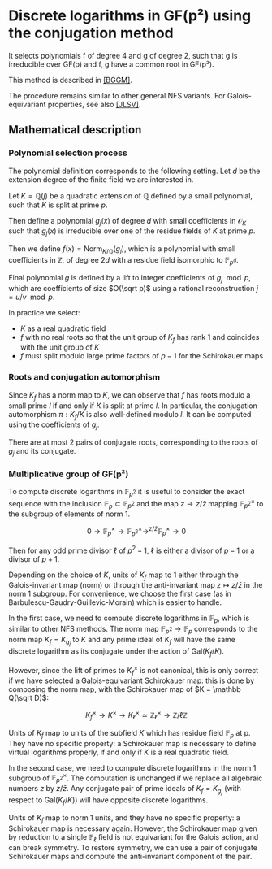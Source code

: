 # Discrete logarithms in GF(p²) using the conjugation method

It selects polynomials f of degree 4 and g of degree 2, such that
g is irreducible over GF(p) and f, g have a common root in GF(p²).

This method is described in [[BGGM]](./bibliography.md#BGGM).

The procedure remains similar to other general NFS variants.
For Galois-equivariant properties, see also [[JLSV]](./bibliography.md#JLSV).

## Mathematical description

### Polynomial selection process

The polynomial definition corresponds to the following setting. Let $d$ be the extension
degree of the finite field we are interested in.

Let $K = \mathbb Q(j)$ be a quadratic extension of $\mathbb Q$ defined by a small polynomial,
such that $K$ is split at prime $p$.

Then define a polynomial $g_j(x)$ of degree $d$ with small coefficients in $\mathcal O_K$
such that $g_j(x)$ is irreducible over one of the residue fields of $K$ at prime $p$.

Then we define $f(x) = \text{Norm}_{K / \mathbb Q}(g_j)$, which is a polynomial
with small coefficients in $\mathbb Z$, of degree $2d$ with a residue field isomorphic
to $\mathbb F_{p^d}$.

Final polynomial $g$ is defined by a lift to integer coefficients of $g_j \mod p$,
which are coefficients of size $O(\sqrt p)$ using a rational reconstruction $j = u/v \mod p$.

In practice we select:

* $K$ as a real quadratic field
* $f$ with no real roots so that the unit group of $K_f$ has rank 1 and coincides with the unit group of $K$
* $f$ must split modulo large prime factors of $p-1$ for the Schirokauer maps

### Roots and conjugation automorphism

Since $K_f$ has a norm map to $K$, we can observe that $f$ has roots modulo a small prime $l$
if and only if $K$ is split at prime $l$. In particular, the conjugation automorphism $\pi: K_f/K$
is also well-defined modulo $l$. It can be computed using the coefficients of $g_j$.

There are at most 2 pairs of conjugate roots, corresponding to the roots of $g_j$ and
its conjugate.

### Multiplicative group of GF(p²)

To compute discrete logarithms in $\mathbb F_{p^2}$ it is useful to consider
the exact sequence with the inclusion $\mathbb F_p \subset \mathbb F_{p^2}$
and the map $z \to z/\bar z$ mapping $\mathbb F_{p^2}^\times$ to the subgroup
of elements of norm 1.

$$ 0 \to \mathbb F_p^\times \to \mathbb F_{p^2}^\times \to^{z/\bar z} \mathbb F_p^\times \to 0 $$

Then for any odd prime divisor $\ell$ of $p^2-1$, $\ell$ is either a divisor of $p-1$ or a divisor of $p+1$.

Depending on the choice of $K$, units of $K_f$ map to 1 either through the
Galois-invariant map (norm) or through the anti-invariant map
$z \mapsto z/\bar z$ in the norm 1 subgroup. For convenience, we choose the first case
(as in Barbulescu-Gaudry-Guillevic-Morain) which is easier to handle.

In the first case, we need to compute discrete logarithms in $\mathbb F_p$, which is similar
to other NFS methods. The norm map $\mathbb F_{p^2} \to \mathbb F_p$ corresponds to the
norm map $K_{f} = K_{g_j}$ to $K$ and any prime ideal of $K_f$ will have
the same discrete logarithm as its conjugate under the action of $\text{Gal}(K_f/K)$.

However, since the lift of primes to $K_f^\times$ is not canonical, this is only correct
if we have selected a Galois-equivariant Schirokauer map: this is done by composing the norm
map, with the Schirokauer map of $K = \mathbb Q(\sqrt D)$:

$$ K_f^\times \to K^\times \to K_\ell^\times \simeq \mathbb Z_\ell^\times \to \mathbb Z / \ell \mathbb Z $$

Units of $K_f$ map to units of the subfield $K$ which has residue field $\mathbb F_p$ at p.
They have no specific property: a Schirokauer map is necessary to define virtual logarithms properly,
if and only if $K$ is a real quadratic field.

In the second case, we need to compute discrete logarithms in the norm 1 subgroup of $\mathbb F_{p^2}^\times$.
The computation is unchanged if we replace all algebraic numbers $z$ by $z / \bar z$.
Any conjugate pair of prime ideals of $K_f = K_{g_j}$ (with respect to $\text{Gal}(K_f/K)$)
will have opposite discrete logarithms.

Units of $K_f$ map to norm 1 units, and they have no specific property: a Schirokauer map is necessary
again. However, the Schirokauer map given by reduction to a single $\mathbb F_\ell$ field is not equivariant
for the Galois action, and can break symmetry. To restore symmetry, we can use a pair of conjugate
Schirokauer maps and compute the anti-invariant component of the pair.
